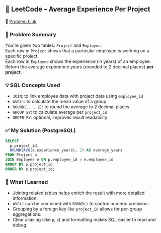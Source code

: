 ## 🧠 LeetCode – Average Experience Per Project  
🔗 [Problem Link](https://leetcode.com/problems/average-experience-of-each-project)

### 📌 Problem Summary  
You're given two tables: `Project` and `Employee`.  
Each row in `Project` shows that a particular employee is working on a specific project.  
Each row in `Employee` shows the experience (in years) of an employee.  
Return the average experience years (rounded to 2 decimal places) **per project**.

### 💡 SQL Concepts Used  
- `JOIN`: to link employee data with project data using `employee_id`  
- `AVG()`: to calculate the mean value of a group  
- `ROUND(..., 2)`: to round the average to 2 decimal places  
- `GROUP BY`: to calculate average per `project_id`  
- `ORDER BY`: optional, improves result readability

### ✅ My Solution (PostgreSQL)
```sql
SELECT 
  p.project_id, 
  ROUND(AVG(e.experience_years), 2) AS average_years
FROM Project p
JOIN Employee e ON p.employee_id = e.employee_id
GROUP BY p.project_id
ORDER BY p.project_id;
```

### 💬 What I Learned  
- Joining related tables helps enrich the result with more detailed information.  
- `AVG()` can be combined with `ROUND()` to control numeric precision.  
- Grouping by a foreign key like `project_id` allows for per-group aggregations.  
- Clear aliasing (like `p`, `e`) and formatting makes SQL easier to read and debug.
